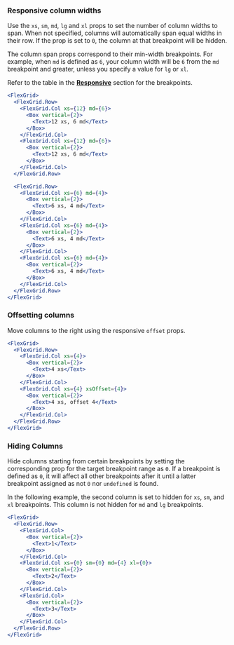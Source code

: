 ### Responsive column widths

Use the `xs`, `sm`, `md`, `lg` and `xl` props to set the number of column widths to span. When not specified,
columns will automatically span equal widths in their row. If the prop is set to `0`, the column at that breakpoint will be hidden.

The column span props correspond to their min-width breakpoints. For example, when `md` is defined as `6`, your column
width will be `6` from the `md` breakpoint and greater, unless you specify a value for `lg` or `xl`.

Refer to the table in the [**Responsive**](#responsive) section for the breakpoints.

```jsx { "props": { "className": "docs_full-width-playground docs_flex-grid-coloring" } }
<FlexGrid>
  <FlexGrid.Row>
    <FlexGrid.Col xs={12} md={6}>
      <Box vertical={2}>
        <Text>12 xs, 6 md</Text>
      </Box>
    </FlexGrid.Col>
    <FlexGrid.Col xs={12} md={6}>
      <Box vertical={2}>
        <Text>12 xs, 6 md</Text>
      </Box>
    </FlexGrid.Col>
  </FlexGrid.Row>

  <FlexGrid.Row>
    <FlexGrid.Col xs={6} md={4}>
      <Box vertical={2}>
        <Text>6 xs, 4 md</Text>
      </Box>
    </FlexGrid.Col>
    <FlexGrid.Col xs={6} md={4}>
      <Box vertical={2}>
        <Text>6 xs, 4 md</Text>
      </Box>
    </FlexGrid.Col>
    <FlexGrid.Col xs={6} md={4}>
      <Box vertical={2}>
        <Text>6 xs, 4 md</Text>
      </Box>
    </FlexGrid.Col>
  </FlexGrid.Row>
</FlexGrid>
```

### Offsetting columns

Move columns to the right using the responsive `offset` props.

```jsx { "props": { "className": "docs_full-width-playground docs_flex-grid-coloring" } }
<FlexGrid>
  <FlexGrid.Row>
    <FlexGrid.Col xs={4}>
      <Box vertical={2}>
        <Text>4 xs</Text>
      </Box>
    </FlexGrid.Col>
    <FlexGrid.Col xs={4} xsOffset={4}>
      <Box vertical={2}>
        <Text>4 xs, offset 4</Text>
      </Box>
    </FlexGrid.Col>
  </FlexGrid.Row>
</FlexGrid>
```

### Hiding Columns

Hide columns starting from certain breakpoints by setting the corresponding prop for the target breakpoint range as `0`. If a breakpoint is defined as `0`, it will affect all other breakpoints after it until a latter breakpoint assigned as not `0` nor `undefined` is found.

In the following example, the second column is set to hidden for `xs`, `sm`, and `xl` breakpoints. This column is not hidden for `md` and `lg` breakpoints.

```jsx { "props": { "className": "docs_full-width-playground docs_flex-grid-coloring" } }
<FlexGrid>
  <FlexGrid.Row>
    <FlexGrid.Col>
      <Box vertical={2}>
        <Text>1</Text>
      </Box>
    </FlexGrid.Col>
    <FlexGrid.Col xs={0} sm={0} md={4} xl={0}>
      <Box vertical={2}>
        <Text>2</Text>
      </Box>
    </FlexGrid.Col>
    <FlexGrid.Col>
      <Box vertical={2}>
        <Text>3</Text>
      </Box>
    </FlexGrid.Col>
  </FlexGrid.Row>
</FlexGrid>
```
